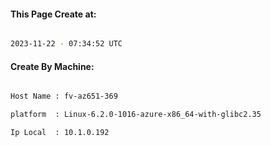 
   
#### This Page Create at:

```bash

2023-11-22 - 07:34:52 UTC

```

#### Create By Machine:

```bash

Host Name : fv-az651-369

platform  : Linux-6.2.0-1016-azure-x86_64-with-glibc2.35

Ip Local  : 10.1.0.192

```

